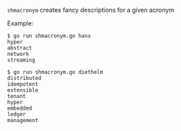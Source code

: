 `shmacronym` creates fancy descriptions for a given acronym

Example:

	$ go run shmacronym.go hans
	hyper
	abstract
	network
	streaming

	$ go run shmacronym.go diethelm
	distributed
	idempotent
	extensible
	tenant
	hyper
	embedded
	ledger
	management
